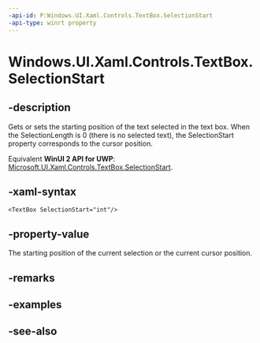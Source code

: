 ```yaml
---
-api-id: P:Windows.UI.Xaml.Controls.TextBox.SelectionStart
-api-type: winrt property
---
```


<!-- Property syntax
public int SelectionStart { get;  set; }
-->

# Windows.UI.Xaml.Controls.TextBox.SelectionStart

## -description
Gets or sets the starting position of the text selected in the text box. When the SelectionLength is 0 (there is no selected text), the SelectionStart property corresponds to the cursor position.

Equivalent **WinUI 2 API for UWP**: [Microsoft.UI.Xaml.Controls.TextBox.SelectionStart](/windows/winui/api/microsoft.ui.xaml.controls.textbox.selectionstart).

## -xaml-syntax
```xaml
<TextBox SelectionStart="int"/>
```


## -property-value
The starting position of the current selection or the current cursor position.

## -remarks

## -examples

## -see-also
